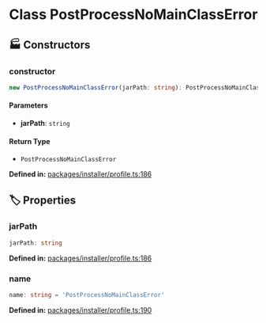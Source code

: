# Class PostProcessNoMainClassError

## 🏭 Constructors

### constructor

```ts
new PostProcessNoMainClassError(jarPath: string): PostProcessNoMainClassError
```
#### Parameters

- **jarPath**: `string`
#### Return Type

- `PostProcessNoMainClassError`

<p style="font-size: 14px; color: var(--vp-c-text-2)">
<strong>Defined in:</strong> <a href="https://github.com/voxelum/minecraft-launcher-core-node/blob/master/packages/installer/profile.ts#L186" target="_blank" rel="noreferrer">packages/installer/profile.ts:186</a>
</p>


## 🏷️ Properties

### jarPath <Badge type="tip" text="public" />

```ts
jarPath: string
```
<p style="font-size: 14px; color: var(--vp-c-text-2)">
<strong>Defined in:</strong> <a href="https://github.com/voxelum/minecraft-launcher-core-node/blob/master/packages/installer/profile.ts#L186" target="_blank" rel="noreferrer">packages/installer/profile.ts:186</a>
</p>


### name

```ts
name: string = 'PostProcessNoMainClassError'
```
<p style="font-size: 14px; color: var(--vp-c-text-2)">
<strong>Defined in:</strong> <a href="https://github.com/voxelum/minecraft-launcher-core-node/blob/master/packages/installer/profile.ts#L190" target="_blank" rel="noreferrer">packages/installer/profile.ts:190</a>
</p>


